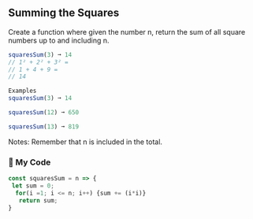 ## Summing the Squares

Create a function where given the number n, return the sum of all square numbers up to and including n.
```js
squaresSum(3) ➞ 14
// 1² + 2² + 3² =
// 1 + 4 + 9 =
// 14 
```
```js
Examples
squaresSum(3) ➞ 14

squaresSum(12) ➞ 650

squaresSum(13) ➞ 819
```
Notes: Remember that n is included in the total.
### :leaves: My Code
```js
const squaresSum = n => {
 let sum = 0;
  for(i =1; i <= n; i++) {sum += (i*i)}
   return sum;
}
```
